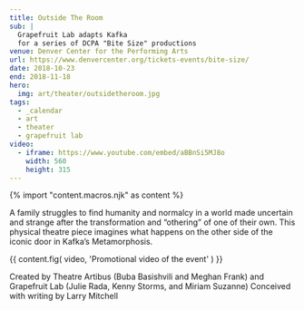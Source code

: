 ```yaml
---
title: Outside The Room
sub: |
  Grapefruit Lab adapts Kafka
  for a series of DCPA "Bite Size" productions
venue: Denver Center for the Performing Arts
url: https://www.denvercenter.org/tickets-events/bite-size/
date: 2018-10-23
end: 2018-11-18
hero:
  img: art/theater/outsidetheroom.jpg
tags:
  - _calendar
  - art
  - theater
  - grapefruit lab
video:
  - iframe: https://www.youtube.com/embed/aBBnSi5MJ8o
    width: 560
    height: 315
---
```

{% import "content.macros.njk" as content %}

A family struggles to find humanity and normalcy
in a world made uncertain and strange
after the transformation and “othering” of one of their own.
This physical theatre piece imagines what happens
on the other side of the iconic door
in Kafka’s Metamorphosis.

{{ content.fig(
  video,
  'Promotional video of the event'
) }}

Created by Theatre Artibus
(Buba Basishvili and Meghan Frank)
and Grapefruit Lab
(Julie Rada, Kenny Storms, and Miriam Suzanne)
Conceived with writing by Larry Mitchell
